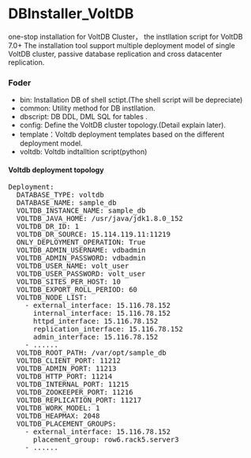 # DBInstaller_VoltDB
one-stop installation for VoltDB Cluster， the instllation script for VoltDB 7.0+
The installation tool support multiple deployment model of single VoltDB cluster, passive database replication and cross datacenter replication.



### Foder
* bin: Installation DB of shell sctipt.(The shell script will be depreciate)
* common: Utility method for DB instllation.
* dbscript: DB DDL, DML SQL for tables .
* config:  Define the VoltDB cluster topology.(Detail explain later).
* template：Voltdb deployment templates based on the different deployment model.
* voltdb: Voltdb indtalltion script(python)

#### Voltdb deployment topology
<pre>
Deployment:
  DATABASE_TYPE: voltdb
  DATABASE_NAME: sample_db
  VOLTDB_INSTANCE_NAME: sample_db
  VOLTDB_JAVA_HOME: /usr/java/jdk1.8.0_152
  VOLTDB_DR_ID: 1
  VOLTDB_DR_SOURCE: 15.114.119.11:11219
  ONLY_DEPLOYMENT_OPERATION: True
  VOLTDB_ADMIN_USERNAME: vdbadmin
  VOLTDB_ADMIN_PASSWORD: vdbadmin
  VOLTDB_USER_NAME: volt_user
  VOLTDB_USER_PASSWORD: volt_user
  VOLTDB_SITES_PER_HOST: 10
  VOLTDB_EXPORT_ROLL_PERIOD: 60
  VOLTDB_NODE_LIST:
    - external_interface: 15.116.78.152
      internal_interface: 15.116.78.152
      httpd_interface: 15.116.78.152
      replication_interface: 15.116.78.152
      admin_interface: 15.116.78.152
    - ......
  VOLTDB_ROOT_PATH: /var/opt/sample_db
  VOLTDB_CLIENT_PORT: 11212
  VOLTDB_ADMIN_PORT: 11213
  VOLTDB_HTTP_PORT: 11214
  VOLTDB_INTERNAL_PORT: 11215
  VOLTDB_ZOOKEEPER_PORT: 11216
  VOLTDB_REPLICATION_PORT: 11217
  VOLTDB_WORK_MODEL: 1
  VOLTDB_HEAPMAX: 2048
  VOLTDB_PLACEMENT_GROUPS:
    - external_interface: 15.116.78.152
      placement_group: row6.rack5.server3
    - ......
</pre>
